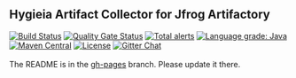 ## Hygieia Artifact Collector for Jfrog Artifactory

[![Build Status](https://travis-ci.com/Hygieia/hygieia-artifact-artifactory-collector.svg?branch=master)](https://travis-ci.com/Hygieia/hygieia-artifact-artifactory-collector)
[![Quality Gate Status](https://sonarcloud.io/api/project_badges/measure?project=Hygieia_hygieia-artifact-artifactory-collector&metric=alert_status)](https://sonarcloud.io/dashboard?id=Hygieia_hygieia-artifact-artifactory-collector)
[![Total alerts](https://img.shields.io/lgtm/alerts/g/Hygieia/hygieia-artifact-artifactory-collector.svg?logo=lgtm&logoWidth=18)](https://lgtm.com/projects/g/Hygieia/hygieia-artifact-artifactory-collector/alerts/)
[![Language grade: Java](https://img.shields.io/lgtm/grade/java/g/Hygieia/hygieia-artifact-artifactory-collector.svg?logo=lgtm&logoWidth=18)](https://lgtm.com/projects/g/Hygieia/hygieia-artifact-artifactory-collector/context:java)
[![Maven Central](https://img.shields.io/maven-central/v/com.capitalone.dashboard/artifactory-artifact-collector.svg?label=Maven%20Central)](https://search.maven.org/search?q=g:%22com.capitalone.dashboard%22%20AND%20a:%22artifactory-artifact-collector%22)
[![License](https://img.shields.io/badge/license-Apache%202-blue.svg)](https://www.apache.org/licenses/LICENSE-2.0)
[![Gitter Chat](https://badges.gitter.im/Join%20Chat.svg)](https://www.apache.org/licenses/LICENSE-2.0)
<br>
<br>
The README is in the [gh-pages](https://github.com/capitalone/Hygieia/blob/gh-pages/pages/hygieia/collectors/artifact/artifactory.md) branch. Please update it there.
